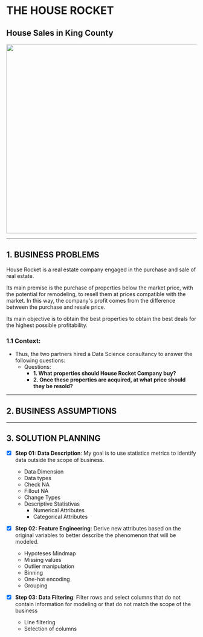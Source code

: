 # **THE HOUSE ROCKET**

## House Sales in King County

<div align="center">
<p float="left">
  <img src="/images/.jpeg" width="1000" height="500"/>
</p>
</div>

***
## 1. BUSINESS PROBLEMS

House Rocket is a real estate company engaged in the purchase and sale of real estate.

Its main premise is the purchase of properties below the market price, with the potential for remodeling, to resell them at prices compatible with the market. In this way, the company's profit comes from the difference between the purchase and resale price.

Its main objective is to obtain the best properties to obtain the best deals for the highest possible profitability.

 ### 1.1 **Context:**
 
 * Thus, the two partners hired a Data Science consultancy to answer the following questions:
      * Questions:
           * **1. What properties should House Rocket Company buy?**
           * **2. Once these properties are acquired, at what price should they be resold?**
           
***           
## 2. BUSINESS ASSUMPTIONS

***
## 3. SOLUTION PLANNING

- [x] **Step 01:** **Data Description**:  My goal is to use statistics metrics to identify data outside the scope of business.
  - Data Dimension
  - Data types
  - Check NA
  - Fillout NA
  - Change Types
  - Descriptive Statistivas
    * Numerical Attributes
    * Categorical Attributes

- [x] **Step 02:** **Feature Engineering**: Derive new attributes based on the original variables to better describe the phenomenon that will be modeled.
  - Hypoteses Mindmap
  - Missing values
  - Outlier manipulation
  - Binning
  - One-hot encoding
  - Grouping

- [x] **Step 03:** **Data Filtering**: Filter rows and select columns that do not contain information for modeling or that do not match the scope of the business
  - Line filtering
  - Selection of columns

